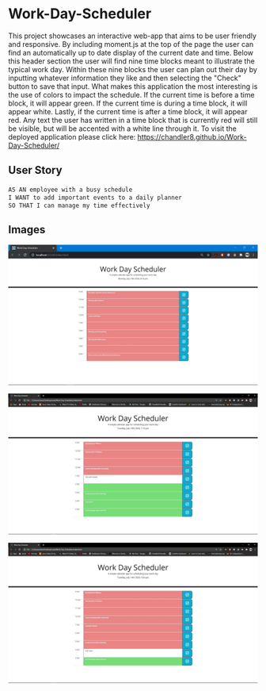 # Work-Day-Scheduler

This project showcases an interactive web-app that aims to be user friendly and responsive. By including moment.js at the top of the page the user can find an automatically up to date display of the current date and time. Below this header section the user will find nine time blocks meant to illustrate the typical work day. Within these nine blocks the user can plan out their day by inputting whatever information they like and then selecting the "Check" button to save that input. What makes this application the most interesting is the use of colors to impact the schedule. If the current time is before a time block, it will appear green. If the current time is during a time block, it will appear white. Lastly, if the current time is after a time block, it will appear red. Any text the user has written in a time block that is currently red will still be visible, but will be accented with a white line through it. To visit the deployed application please click here: https://chandler8.github.io/Work-Day-Scheduler/

## User Story

```
AS AN employee with a busy schedule
I WANT to add important events to a daily planner
SO THAT I can manage my time effectively
```

## Images

![](Photos/Scheduler1.JPG)

![](Photos/Scheduler2.JPG)

![](Photos/Scheduler3.JPG)